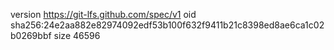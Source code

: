 version https://git-lfs.github.com/spec/v1
oid sha256:24e2aa882e82974092edf53b100f632f9411b21c8398ed8ae6ca1c02b0269bbf
size 46596
